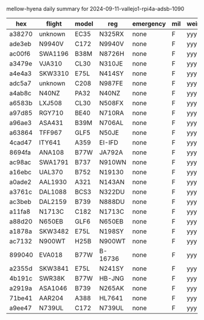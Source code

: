 mellow-hyena daily summary for 2024-09-11-vallejo1-rpi4a-adsb-1090

|hex|flight|model|reg|emergency|mil|weirdo|
|--|--|--|--|--|--|--|
|a38270|unknown|EC35|N325RX|none|F|yyy|
|ade3eb|N9940V|C172|N9940V|none|F|yyy|
|ac00f6|SWA1196|B38M|N8726H|none|F|yyy|
|a3479e|VJA310|CL30|N310JE|none|F|yyy|
|a4e4a3|SKW3310|E75L|N414SY|none|F|yyy|
|adc5a7|unknown|C208|N987FE|none|F|yyy|
|a4ab8c|N40NZ|PA32|N40NZ|none|F|yyy|
|a6583b|LXJ508|CL30|N508FX|none|F|yyy|
|a97d85|RGY710|BE40|N710RA|none|F|yyy|
|a96ae3|ASA431|B39M|N706AL|none|F|yyy|
|a63864|TFF967|GLF5|N50JE|none|F|yyy|
|4cad47|ITY641|A359|EI-IFD|none|F|yyy|
|8694fa|ANA108|B77W|JA792A|none|F|yyy|
|ac98ac|SWA1791|B737|N910WN|none|F|yyy|
|a16ebc|UAL370|B752|N19130|none|F|yyy|
|a0ade2|AAL1930|A321|N143AN|none|F|yyy|
|a3761c|DAL1088|BCS3|N322DU|none|F|yyy|
|ac3beb|DAL2159|B739|N888DU|none|F|yyy|
|a11fa8|N1713C|C182|N1713C|none|F|yyy|
|a88d20|N650EB|GLF6|N650EB|none|F|yyy|
|a1878a|SKW3482|E75L|N198SY|none|F|yyy|
|ac7132|N900WT|H25B|N900WT|none|F|yyy|
|899040|EVA018|B77W|B-16736|none|F|yyy|
|a2355d|SKW3841|E75L|N241SY|none|F|yyy|
|4b191c|SWR38K|B77W|HB-JNG|none|F|yyy|
|a2919a|ASA1046|B739|N265AK|none|F|yyy|
|71be41|AAR204|A388|HL7641|none|F|yyy|
|a9ee47|N739UL|C172|N739UL|none|F|yyy|
